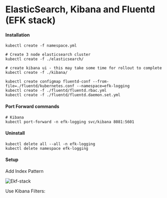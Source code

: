 # ElasticSearch, Kibana and Fluentd (EFK stack)



#### Installation

```
kubectl create -f namespace.yml

# Create 3 node elasticsearch cluster
kubectl create -f ./elasticsearch/

# create kibana ui - this may take some time for rollout to complete
kubectl create -f ./kibana/

kubectl create configmap fluentd-conf --from-file=./fluentd/kubernetes.conf --namespace=efk-logging
kubectl create -f ./fluentd/fluentd.rbac.yml
kubectl create -f ./fluentd/fluentd.daemon.set.yml
```

#### Port Forward commands
```
# Kibana
kubectl port-forward -n efk-logging svc/kibana 8081:5601
```

#### Uninstall

```
kubectl delete all --all -n efk-logging
kubectl delete namespace efk-logging
```


#### Setup

Add Index Pattern

![Ekf-stack](./../../../../docs/img/Elk-setup.png)

Use Kibana Filters: